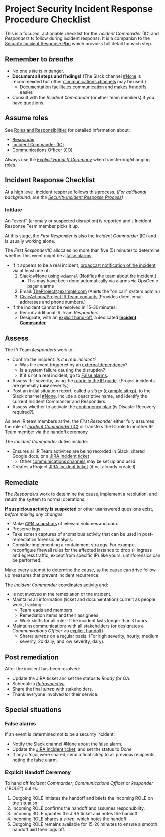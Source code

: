 # Project Security Incident Response Procedure Checklist

This is a focused, actionable checklist for the _Incident Commander_ (IC) and _Responders_ to follow during incident response. It is a companion to the [Security Incident Response Plan](security-irp.md) which provides full detail for each step.

## Remember to _breathe_

- No one's life is in danger.
- **Document all steps and findings!** (The Slack channel [#None](None) is recommended but other [communications channels](security-irp.md#communications-channels) may be used.)
   - Documentation facilitates communication and makes handoffs easier.
- Consult with the _Incident Commander_ (or other team members) if you have questions.

## Assume roles

See [Roles and Responsibilities](security-irp.md#roles-and-responsibilities) for detailed information about:
- [Responder](security-irp.md#responder)
- [Incident Commander (IC)](security-irp.md#incident-commander)
- [Communications Officer (CO)](security-irp.md#communications-officer)

Always use the [_Explicit Handoff Ceremony_](#explicit-handoff-ceremony) when transferring/changing roles.

## Incident Response Checklist

At a high level, incident response follows this process. _(For additional background, see the [Security Incident Response Process](security-irp.md#incident-response-process))_

### Initiate

An "event" (anomaly or suspected disruption) is reported and a  Incident Response Team member picks it up.

At this stage, the _First Responder_ is also the _Incident Commander_ (IC) and is usually working alone.

The _First Responder/IC_ allocates no more than five (5) minutes to determine whether this event might be a [false alarms](#false-alarm).
- If it appears to be a real incident, [broadcast notification of the incident](security-irp.md#communications-during-the-initiate-phase) via at least one of:
  1. Slack: [#None](None) using `@channel` (Notifies the team about the incident.)
     - This may have been done automatically via alarms via OpsGenie pager alarms
  2. Email: [TheProject@example.com](mailto:TheProject@example.com) (Alerts the "on call" system admin.)
  3. [CivicActions/Project IR Team contacts](None) (Provides direct email addresses and phone numbers.)
- If the incident cannot be resolved in 15-30 minutes:
   - Recruit additional IR Team _Responders_
   - Designate, with an [explicit hand-off](#explicit-handoff-ceremony), a dedicated [**Incident Commander**](security-irp.md#incident-commander)

## Assess

The IR Team _Responders_ work to:

- Confirm the incident. _Is it a real incident?_
  - Was the event triggered by an [external dependency](contingency-plan.md#external-dependencies)?
  - Is a system failure causing the disruption?
  - If it's not a real incident, go to [False alarms](#false-alarm).
- Assess the severity, using the [rubric in the IR guide](security-irp.md#incident-severities). (Project incidents are generally ***Low*** severity.)
- Post an initial situation report, called a _sitrep_ ([example sitrep](security-irp.md#assess)), to the Slack channel [#None](None). Include a descriptive name, and identify the current Incident Commander and Responders.
- Assess whether to activate the [contingency plan](contingency-plan.md) (is Disaster Recovery required?).

As new IR team members arrive, the _First Responder_ either fully assumes the role of [_Incident Commander_ (IC)](security-irp.md#incident-commander) or transfers the IC role to another IR Team member via the [handoff ceremony](#explicit-handoff-ceremony)

The _Incident Commander_ duties include:

- Ensures all IR Team activities are being recorded in Slack, shared Google docs, or a [JIRA Incident ticket](https://project.atlassian.net/issues/?jql=issuetype=Incident)
   - Other [communications channels](security-irp.md#communications-channels) may be set up and used.
- Creates a Project [JIRA Incident ticket](https://project.atlassian.net/issues/?jql=issuetype=Incident) (if not already created)

## Remediate

The _Responders_ work to determine the cause, implement a resolution, and return the system to normal operations.

**If suspicious activity is suspected** or other unanswered questions exist, _before making any changes_:
- Make [CPM snapshots](https://cpm.project.com/) of relevant volumes and data.
- Preserve logs.
- Take screen captures of anomalous activity that can be used in post-remediation forensic analysis.
- Consider implementing a containment strategy. For example, reconfigure firewall rules for the affected instance to drop all ingress and egress traffic, except from specific IPs like yours, until forensics can be performed.

Make every attempt to determine the cause, as the cause can drive follow-up measures that prevent incident recurrence.

The _Incident Commander_ coordinates activity and:

- Is not involved in the remediation of the incident.
- Maintains all information (ticket and documentation) current as people work, tracking:
  - Team leads and members
  - Remediation items and their assignees
  - Work shifts for all roles if the incident lasts longer than 3 hours.
- Maintains communications with all stakeholders (or designates a _Communications Officer_ via [explicit handoff](#explicit-handoff-ceremony))
  - Shares _sitreps_ on a regular basis. (For high severity, hourly; medium severity, 2x daily; and low severity, daily).

## Post remediation

After the incident has been resolved:

- Update the JIRA ticket and set the status to _Ready for QA_.
- Schedule a [_Retrospective_](security-irp.md#retrospective).
- Share the final _sitrep_ with stakeholders.
- Thank everyone involved for their service.

## Special situations

### False alarms

If an event is determined not to be a security incident:

- Notify the Slack channel [#None](None) about the false alarm.
- Update the [JIRA Incident ticket](https://project.atlassian.net/issues/?jql=issuetype=Incident), and set the status to _Done_.
- If any _sitreps_ were shared, send a final sitrep to all previous recipients, noting the false alarm.

### Explicit Handoff Ceremony

To hand off _Incident Commander_, _Communications Officer_ or _Responder_ ("ROLE") duties:

1. Outgoing ROLE initiates the handoff and briefs the incoming ROLE on the situation.
2. Incoming ROLE confirms the handoff and assumes responsibility.
3. Incoming ROLE updates the JIRA ticket and notes the handoff.
4. Incoming ROLE shares a _sitrep_, which notes the handoff.
5. Outgoing ROLE remains available for 15-20 minutes to ensure a smooth handoff and then logs off.

